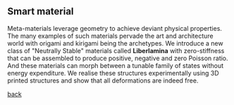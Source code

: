 ## Smart material
Meta-materials leverage geometry to achieve deviant physical properties. The many examples of such materials pervade the art and architecture world with origami and kirigami being the archetypes. We introduce a new class of "Neutrally Stable" materials called **Liberlamina** with zero-stiffness that can be assembled to produce positive, negative and zero Poisson ratio. And these materials can morph between a tunable family of states without energy expenditure. We realise these structures experimentally using 3D printed structures and show that all deformations are indeed free.

[back](./research)